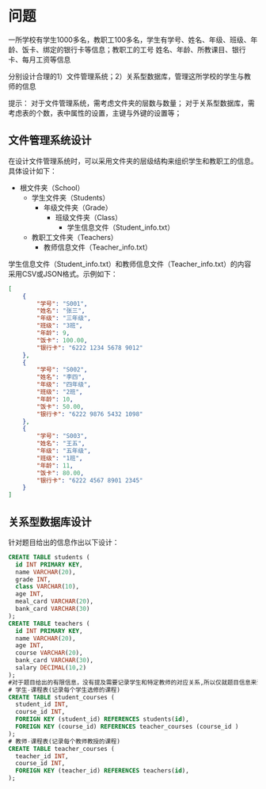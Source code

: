 # 问题

一所学校有学生1000多名，教职工100多名，学生有学号、姓名、年级、班级、年龄、饭卡、绑定的银行卡等信息；教职工的工号 姓名、年龄、所教课目、银行卡、每月工资等信息 

分别设计合理的1）文件管理系统；2）关系型数据库，管理这所学校的学生与教师的信息 

提示： 对于文件管理系统，需考虑文件夹的层数与数量； 对于关系型数据库，需考虑表的个数，表中属性的设置，主键与外键的设置等；

## 文件管理系统设计

在设计文件管理系统时，可以采用文件夹的层级结构来组织学生和教职工的信息。具体设计如下：

- 根文件夹（School）
    - 学生文件夹（Students）
        - 年级文件夹（Grade）
            - 班级文件夹（Class）
                - 学生信息文件（Student_info.txt）
    - 教职工文件夹（Teachers）
        - 教师信息文件（Teacher_info.txt）

学生信息文件（Student_info.txt）和教师信息文件（Teacher_info.txt）的内容采用CSV或JSON格式。示例如下：

```json
[
    {
        "学号": "S001",
        "姓名": "张三",
        "年级": "三年级",
        "班级": "3班",
        "年龄": 9,
        "饭卡": 100.00,
        "银行卡": "6222 1234 5678 9012"
    },
    {
        "学号": "S002",
        "姓名": "李四",
        "年级": "四年级",
        "班级": "2班",
        "年龄": 10,
        "饭卡": 50.00,
        "银行卡": "6222 9876 5432 1098"
    },
    {
        "学号": "S003",
        "姓名": "王五",
        "年级": "五年级",
        "班级": "1班",
        "年龄": 11,
        "饭卡": 80.00,
        "银行卡": "6222 4567 8901 2345"
    }
]
```

## 关系型数据库设计

针对题目给出的信息作出以下设计：

```sql
CREATE TABLE students (
  id INT PRIMARY KEY,
  name VARCHAR(20),
  grade INT,
  class VARCHAR(10),
  age INT,
  meal_card VARCHAR(20),
  bank_card VARCHAR(30)
);
CREATE TABLE teachers (
  id INT PRIMARY KEY,
  name VARCHAR(20),
  age INT,
  course VARCHAR(20),
  bank_card VARCHAR(30),
  salary DECIMAL(10,2)
);
#对于题目给出的有限信息，没有提及需要记录学生和特定教师的对应关系,所以仅就题目信息来说,建立 Student_Teacher 关系表的意义不大。对于需不需要建立关系表还要针对具体的需求，下面给出一种情况
# 学生-课程表(记录每个学生选修的课程)
CREATE TABLE student_courses (
  student_id INT,
  course_id INT,
  FOREIGN KEY (student_id) REFERENCES students(id),
  FOREIGN KEY (course_id) REFERENCES teacher_courses (course_id )
);
# 教师-课程表(记录每个教师教授的课程)
CREATE TABLE teacher_courses (
  teacher_id INT,
  course_id INT,
  FOREIGN KEY (teacher_id) REFERENCES teachers(id),
);
```

